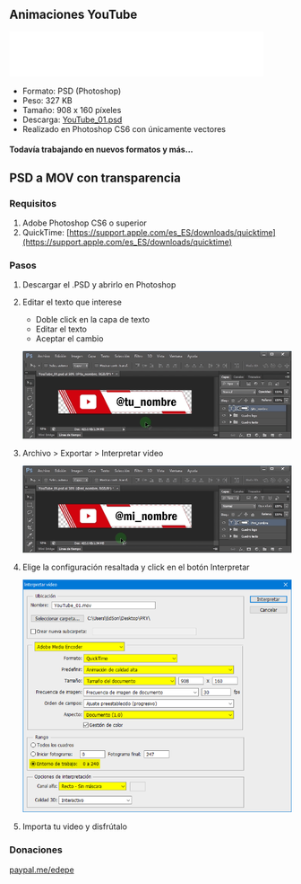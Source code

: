 ## Animaciones YouTube
![YouTube_01.gif](YouTube_01.gif)

- Formato: PSD (Photoshop)
- Peso: 327 KB
- Tamaño: 908 x 160 píxeles
- Descarga: [YouTube_01.psd](https://github.com/EdePC/lowerthirds/raw/master/YouTube_01.psd)
- Realizado en Photoshop CS6 con únicamente vectores

#### Todavía trabajando en nuevos formatos y más...

## PSD a MOV con transparencia

### Requisitos

1. Adobe Photoshop CS6 o superior
2. QuickTime: [https://support.apple.com/es_ES/downloads/quicktime](https://support.apple.com/es_ES/downloads/quicktime)

### Pasos

1. Descargar el .PSD y abrirlo en Photoshop

2. Editar el texto que interese

   - Doble click en la capa de texto
   - Editar el texto
   - Aceptar el cambio

   ![edit_your_name.gif](edit_your_name.gif)


3. Archivo > Exportar > Interpretar video

   ![export_as_video.gif](export_as_video.gif)

4. Elige la configuración resaltada y click en el botón Interpretar

   ![config_alpha_mov.png](config_alpha_mov.png)

5. Importa tu video y disfrútalo

### Donaciones
[paypal.me/edepe](https://paypal.me/edepe)
